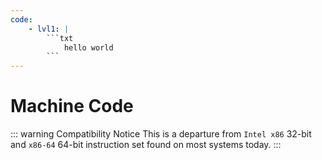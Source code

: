 ```yaml
---
code:
    - lvl1: |
        ```txt
            hello world
        ```
---
```


# Machine Code

::: warning Compatibility Notice
This is a departure from `Intel x86` 32-bit and `x86-64` 64-bit instruction set found on most systems today.
::: 

<Editor />